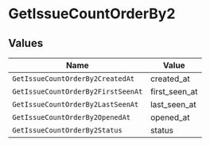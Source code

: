 # GetIssueCountOrderBy2


## Values

| Name                               | Value                              |
| ---------------------------------- | ---------------------------------- |
| `GetIssueCountOrderBy2CreatedAt`   | created_at                         |
| `GetIssueCountOrderBy2FirstSeenAt` | first_seen_at                      |
| `GetIssueCountOrderBy2LastSeenAt`  | last_seen_at                       |
| `GetIssueCountOrderBy2OpenedAt`    | opened_at                          |
| `GetIssueCountOrderBy2Status`      | status                             |